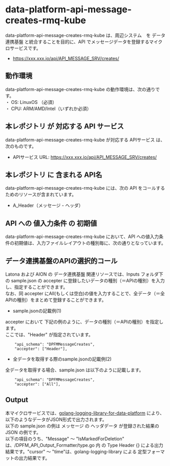 # data-platform-api-message-creates-rmq-kube
data-platform-api-message-creates-rmq-kube は、周辺システム　を データ連携基盤 と統合することを目的に、API でメッセージデータを登録するマイクロサービスです。

* https://xxx.xxx.io/api/API_MESSAGE_SRV/creates/

## 動作環境
data-platform-api-message-creates-rmq-kube の動作環境は、次の通りです。  
・ OS: LinuxOS （必須）  
・ CPU: ARM/AMD/Intel（いずれか必須）  

## 本レポジトリ が 対応する API サービス
data-platform-api-message-creates-rmq-kube が対応する APIサービス は、次のものです。

* APIサービス URL: https://xxx.xxx.io/api/API_MESSAGE_SRV/creates/

## 本レポジトリ に 含まれる API名
data-platform-api-message-creates-rmq-kube には、次の API をコールするためのリソースが含まれています。  

* A_Header（メッセージ - ヘッダ）

## API への 値入力条件 の 初期値
data-platform-api-message-creates-rmq-kube において、API への値入力条件の初期値は、入力ファイルレイアウトの種別毎に、次の通りとなっています。  

## データ連携基盤のAPIの選択的コール
Latona および AION の データ連携基盤 関連リソースでは、Inputs フォルダ下の sample.json の accepter に登録したいデータの種別（＝APIの種別）を入力し、指定することができます。  
なお、同 accepter にAll(もしくは空白)の値を入力することで、全データ（＝全APIの種別）をまとめて登録することができます。  

* sample.jsonの記載例(1)  

accepter において 下記の例のように、データの種別（＝APIの種別）を指定します。  
ここでは、"Header" が指定されています。    
  
```
	"api_schema": "DPFMMessageCreates",
	"accepter": ["Header"],
```
  
* 全データを取得する際のsample.jsonの記載例(2)  

全データを取得する場合、sample.json は以下のように記載します。  

```
	"api_schema": "DPFMMessageCreates",
	"accepter": ["All"],
```

## Output  
本マイクロサービスでは、[golang-logging-library-for-data-platform](https://github.com/latonaio/golang-logging-library-for-data-platform) により、以下のようなデータがJSON形式で出力されます。  
以下の sample.json の例は メッセージ の ヘッダデータ が登録された結果の JSON の例です。  
以下の項目のうち、"Message" ～ "IsMarkedForDeletion" は、/DPFM_API_Output_Formatter/type.go 内 の Type Header {} による出力結果です。"cursor" ～ "time"は、golang-logging-library による 定型フォーマットの出力結果です。  

```
```
